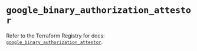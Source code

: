 # `google_binary_authorization_attestor`

Refer to the Terraform Registry for docs: [`google_binary_authorization_attestor`](https://registry.terraform.io/providers/hashicorp/google/5.34.0/docs/resources/binary_authorization_attestor).
